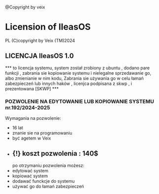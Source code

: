 @Copyright by veix
# Licension of IleasOS
 PL
(C)copyright by Veix (TM)2024

  ## LICENCJA IleasOS 1.0 
*** to licencja systemu, system został zrobiony z ubuntu , dodano pare funkcji , zabrania sie kopiowanie systemu i nielegalne sprzedawanie go, albo zmienianie w nim kodu, Zabrania sie używania go w celu 
łamań zabezpieczeń lub innych haków ,
licenjca podpisana z skwp , i prezentowana [SKWP]  ***


### POZWOLENIE NA EDYTOWANIE LUB KOPIOWANIE SYSTEMU nr.192/2024-2025
 Wymagania na pozwolenie:
 * 16 lat
 * znanie sie na programowaniu
 * być agetem w Veix
 * {!} koszt pozwolenia : 140$
     ----------------------------
   po otrzymaniu pozwolenia możesz:
* edytować system
* kopiować system
* dodawać funckcje do systemu
* używać go do łamań zabezpieczeń
